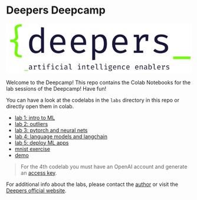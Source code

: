 # Deepers Deepcamp
![deep](https://raw.githubusercontent.com/alessiodevoto/deepers/main/images/deepers_white_back.jpg)

Welcome to the Deepcamp!
This repo contains the Colab Notebooks for the lab sessions of the Deepcamp! Have fun! 

You can have a look at the codelabs in the `labs` directory in this repo or directly open them in colab.

- [lab 1: intro to ML](https://colab.research.google.com/drive/1_J57B6K0g826QZrzow9HgGl_VddvDfWS?usp=share_link)
- [lab 2: outliers](https://colab.research.google.com/drive/1Y3lK3olnCtNtsxzYWsMbYsTjZ93eKZQg?usp=sharing)
- [lab 3: pytorch and neural nets](https://colab.research.google.com/drive/1uqxSaYPMT-l66b-OK_Wv-ps3e6_aWxWd?usp=sharing)
- [lab 4: language models and langchain](https://colab.research.google.com/drive/12WH1gwRMgUYebXx9iHzW82G9bgFOtxim?usp=sharing)
- [lab 5: deploy ML apps](https://colab.research.google.com/drive/1HQdHND-nv_9behbsHO1fKON_5KAf3Lbn?usp=sharing)
- [mnist exercise](https://colab.research.google.com/drive/1oV2TdEzcc2l8_ErpH_YkHkdsDLyj6v55?usp=share_link)
- [demo](https://colab.research.google.com/drive/1YFdhck_sue1MYI3feG1BqFejzC12Asdx?usp=sharing)

> For the 4th codelab you must have an OpenAI account and generate an [access key](https://platform.openai.com/account/api-keys).  


For additional info about the labs, please contact the [author](https://alessiodevoto.github.io) or visit the [Deepers official website](https://www.deepers.ai/).




